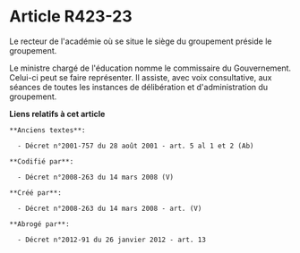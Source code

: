 # Article R423-23

Le recteur de l'académie où se situe le siège du groupement préside le groupement.

Le ministre chargé de l'éducation nomme le commissaire du Gouvernement. Celui-ci peut se faire représenter. Il assiste, avec
voix consultative, aux séances de toutes les instances de délibération et d'administration du groupement.

**Liens relatifs à cet article**

	**Anciens textes**:

	  - Décret n°2001-757 du 28 août 2001 - art. 5 al 1 et 2 (Ab)

	**Codifié par**:

	  - Décret n°2008-263 du 14 mars 2008 (V)

	**Créé par**:

	  - Décret n°2008-263 du 14 mars 2008 - art. (V)

	**Abrogé par**:

	  - Décret n°2012-91 du 26 janvier 2012 - art. 13
